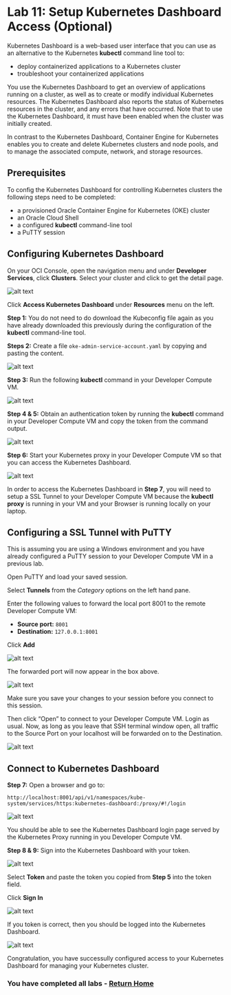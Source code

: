 # Lab 11: Setup Kubernetes Dashboard Access (Optional) #

Kubernetes Dashboard is a web-based user interface that you can use as an alternative to the Kubernetes **kubectl** command line tool to:

- deploy containerized applications to a Kubernetes cluster
- troubleshoot your containerized applications

You use the Kubernetes Dashboard to get an overview of applications running on a cluster, as well as to create or modify individual Kubernetes resources. The Kubernetes Dashboard also reports the status of Kubernetes resources in the cluster, and any errors that have occurred. Note that to use the Kubernetes Dashboard, it must have been enabled when the cluster was initially created.

In contrast to the Kubernetes Dashboard, Container Engine for Kubernetes enables you to create and delete Kubernetes clusters and node pools, and to manage the associated compute, network, and storage resources.

## Prerequisites ##

To config the Kubernetes Dashboard for controlling Kubernetes clusters the following steps need to be completed:

- a provisioned Oracle Container Engine for Kubernetes (OKE) cluster
- an Oracle Cloud Shell
- a configured **kubectl** command-line tool
- a PuTTY session




## Configuring Kubernetes Dashboard ##

On your OCI Console, open the navigation menu and under **Developer Services**, click **Clusters**. Select your cluster and click to get the detail page.

![alt text](images/oke/014.back.to.cluster.details.png)

Click **Access Kubernetes Dashboard** under **Resources** menu on the left.

**Step 1:** You do not need to do download the Kubeconfig file again as you have already downloaded this previously during the configuration of the **kubectl** command-line tool.

**Steps 2:** Create a file `oke-admin-service-account.yaml` by copying and pasting the content.

![alt text](images/kube.dashboard/018.access.kubeconfig.part.2.png)

**Step 3:** Run the following **kubectl** command in your Developer Compute VM.

![alt text](images/kube.dashboard/018.access.kubeconfig.part.3.png)

**Step 4 & 5:** Obtain an authentication token by running the **kubectl** command in your Developer Compute VM and copy the token from the command output.

![alt text](images/kube.dashboard/018.access.kubeconfig.part.4.png)

**Step 6:** Start your Kubernetes proxy in your Developer Compute VM so that you can access the Kubernetes Dashboard.

![alt text](images/kube.dashboard/018.access.kubeconfig.part.6.png)

In order to access the Kubernetes Dashboard in **Step 7**, you will need to setup a SSL Tunnel to your Developer Compute VM because the **kubectl proxy** is running in your VM and your Browser is running locally on your laptop.


## Configuring a SSL Tunnel with PuTTY ##

This is assuming you are using a Windows environment and you have already configured a PuTTY session to your Developer Compute VM in a previous lab.

Open PuTTY and load your saved session.

Select **Tunnels** from the *Category* options on the left hand pane.

Enter the following values to forward the local port 8001 to the remote Developer Compute VM:

- **Source port:** `8001`
- **Destination:** `127.0.0.1:8001`

Click **Add**

![alt text](images/kube.dashboard/019.putty.tunnel.part.1.png)

The forwarded port will now appear in the box above.

![alt text](images/kube.dashboard/019.putty.tunnel.part.2.png)

Make sure you save your changes to your session before you connect to this session.

Then click “Open” to connect to your Developer Compute VM. Login as usual. Now, as long as you leave that SSH terminal window open, all traffic to the Source Port on your localhost will be forwarded on to the Destination.

![alt text](images/kube.dashboard/019.putty.tunnel.part.3.png)

## Connect to Kubernetes Dashboard ##

**Step 7:** Open a browser and go to:

    http://localhost:8001/api/v1/namespaces/kube-system/services/https:kubernetes-dashboard:/proxy/#!/login

![alt text](images/kube.dashboard/018.access.kubeconfig.part.7.png)

You should be able to see the Kubernetes Dashboard login page served by the Kubernetes Proxy running in you Developer Compute VM.

**Step 8 & 9:** Sign into the Kubernetes Dashboard with your token.

![alt text](images/kube.dashboard/018.access.kubeconfig.part.8.png)

Select **Token** and paste the token you copied from **Step 5** into the token field.

Click **Sign In**

![alt text](images/kube.dashboard/20.kube.dashboard.login.png)

If you token is correct, then you should be logged into the Kubernetes Dashboard.

![alt text](images/kube.dashboard/20.kube.dashboard.png)

Congratulation, you have successully configured access to your Kubernetes Dashboard for managing your Kubernetes cluster.


### You have completed all labs - [Return Home](domain.home.in.image_short.md) ###
